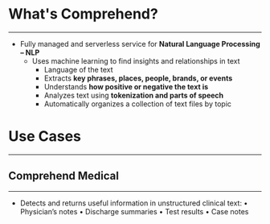# What's Comprehend?
---

* Fully managed and serverless service for **Natural Language Processing – NLP**
	* Uses machine learning to find insights and relationships in text
		* Language of the text 
		* Extracts **key phrases, places, people, brands, or events** 
		* Understands **how positive or negative the text is** 
		* Analyzes text using **tokenization and parts of speech** 
		* Automatically organizes a collection of text files by topic

# Use Cases
---

## Comprehend Medical
---

* Detects and returns useful information in unstructured clinical text: • Physician’s notes • Discharge summaries • Test results • Case notes